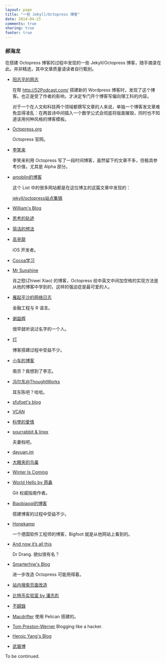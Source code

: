 ```yaml
---
layout: page
title: "一些 Jekyll/Octopress 博客"
date: 2014-04-23
comments: true
sharing: true
footer: true
---
```

### 郝海龙

在搭建 Octopress 博客的过程中发现的一些 Jekyll/Octopress 博客，随手摘录在此。并非精选，其中文章质量请读者自行甄别。

* [阳志平的网志](http://www.yangzhiping.com/)
	
	在帮 <http://52Podcast.com/> 搭建新的 Wordpress 博客时，发现了这个博客。也正是受了作者的影响，才决定专门开个博客写偏向理工科的内容。
	
	对于一个在人文和科技两个领域都撰写文章的人来说，单独一个博客发文章难免显得凌乱：在两首诗中间插入一个数学公式会彻底将版面摧毁，同时也不知道该用何种风格的博客模板。
	
* [Octopress.org](http://Octopress.org/)
	
	Octopress 官网。
	
* [李笑来](http://xiaolai.github.io)
	
	李笑来利用 Octopress 写了一段时间博客，虽然留下的文章不多，但极具参考价值，尤其是 Alpha 部分。
	
* [amoblin的博客](http://amoblin.marboo.biz)
	
	这个 List 中的很多网站都是在这位博主的这篇文章中发现的：
	
	[jekyll/octopress站点集锦](http://amoblin.marboo.biz/2012/08/27/beautiful-Octopress-sites.html)
	
* [William's Blog](http://williamherry.com)
	
* [思考的轨迹](http://shanewfx.github.io)

* [简洁的想法](http://blog.neten.de)

* [高見龍](http://blog.eddie.com.tw)
	
	iOS 开发者。

* [Cocoa学习](http://cocoa.venj.me)

* [Mr Sunshine](http://xoyo.name)
	
	肖之慰(Zhiwei Xiao) 的博客，Octopress 给中英文中间加空格的实现方法是从他的博客中学到的，这样的强迫症是最可爱的人。
	
* [雁起平沙的网络日志](http://yanping.me/cn/)
	
	金融工程与 R 语言。
	
* [谢益辉](http://yihui.name/cn/)
	
	很早就听说过名字的一个人。
	
* [灯](http://imwuyu.me/talk-about)
	
	博客搭建过程中受益不少。
	
* [小车的博客](http://www.xiaoche.me)
	
	南京？我想到了李志。
	
* [冯尔东@ThoughtWorks](http://fedcuit.github.io)
	
	耳东陈吧？哈哈。
	
* [sfufoet's blog](http://sfufoet.github.io)

* [VCAN](http://blog.visioncan.com)

* [科學的愛情](http://gibuloto.logdown.com)

* [sourrabbit & linpx](http://colors4.us)

	夫妻档吧。
	
* [dayuan.im](http://dayuan.im)

* [大眼夹的鸟巢](http://blog.dayanjia.com)

* [Winter Is Coming](http://blog.fangjian.me)

* [World Hello by 蒋鑫](http://www.worldhello.net)
	
	Git 权威指南作者。
	
* [Biaobiaoqi的博客](http://biaobiaoqi.me)
	
	搭建博客的过程中受益不少。
	
* [Honekamp](http://blog.honekamp.net)

	一个德国软件工程师的博客，Bigfoot 就是从他网站上看到的。
	
* [And now it’s all this](http://www.leancrew.com/all-this/)

	Dr Drang. 貌似很有名？

* [Smarterhjw's Blog](http://smarterhjw.com)
	
	进一步改造 Octopress 可能用得着。
	
* [站内搜索页面改造](http://qxxqxx.com/blog/octopress-search-page/)

* [比特币实验室 by 潘志彪](http://618.io)

* [不歸錄](http://tonytonyjan.net)

* [Macdrifter](http://www.macdrifter.com) 使用 Pelican 搭建的。

* [Tom Preston-Werner](http://tom.preston-werner.com) Blogging like a hacker.

* [Heroic Yang's Blog](http://heroicyang.com/)

* [武眉博](http://huobazi.aspxboy.com)

To be continued.